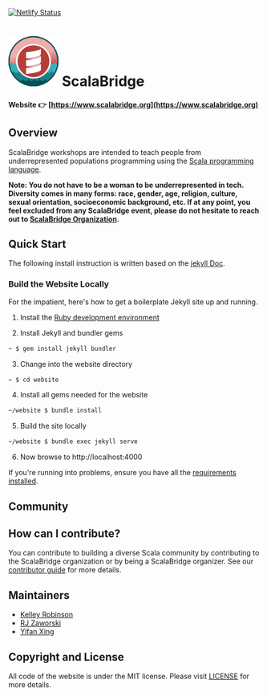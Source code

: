 [![Netlify Status](https://api.netlify.com/api/v1/badges/e5d76a95-a220-45b1-be8f-98b483d1b9d6/deploy-status)](https://app.netlify.com/sites/compassionate-lumiere-56587d/deploys)

# ![scalabridge](./images/ScalaBridge-small.png) ScalaBridge 

#### Website :point_right: [https://www.scalabridge.org](https://www.scalabridge.org)

## Overview
ScalaBridge workshops are intended to teach people from underrepresented populations programming using the [Scala programming language](https://scala-lang.org).

**Note: You do not have to be a woman to be underrepresented in tech. Diversity comes in many forms: race, gender, age, religion, culture, sexual orientation, socioeconomic background, etc. If at any point, you feel excluded from any ScalaBridge event, please do not hesitate to reach out to [ScalaBridge Organization](mailto:scalabridge@gmail.com).**

## Quick Start

The following install instruction is written based on the [jekyll Doc](https://jekyllrb.com/docs/).

### Build the Website Locally

For the impatient, here's how to get a boilerplate Jekyll site up and running.
1. Install the [Ruby development environment](https://jekyllrb.com/docs/installation/)

2. Install Jekyll and bundler gems
```sh
~ $ gem install jekyll bundler
```

3. Change into the website directory
```sh
~ $ cd website
```

4. Install all gems needed for the website
```sh
~/website $ bundle install
```

5. Build the site locally
```sh
~/website $ bundle exec jekyll serve
```

6. Now browse to http://localhost:4000

If you're running into problems, ensure you have all the [requirements
installed][Installation].

[Installation]: https://jekyllrb.com/docs/installation/

## Community


## How can I contribute?
You can contribute to building a diverse Scala community by contributing to the ScalaBridge organization or by being a ScalaBridge organizer. See our [contributor guide](./CONTRIBUTING.md) for more details.

## Maintainers
- [Kelley Robinson](https://github.com/robinske)
- [RJ Zaworski](https://github.com/rjz)
- [Yifan Xing](https://github.com/xingyif)

## Copyright and License
All code of the website is under the MIT license. Please visit [LICENSE](./LICENSE) for more details.

